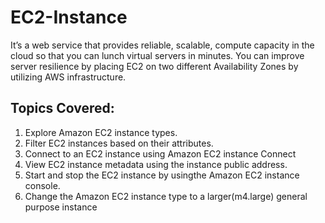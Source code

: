 # EC2-Instance
It’s a web service that provides reliable, scalable, compute capacity in the cloud so that you can lunch virtual servers in minutes. You can improve server resilience by placing EC2 on two different Availability Zones by utilizing AWS infrastructure.

## Topics Covered:
1. Explore Amazon EC2 instance types.
2. Filter EC2 instances based on their attributes.
3. Connect to an EC2 instance using Amazon EC2 instance Connect
4. View EC2 instance metadata using the instance public address.
5. Start and stop the EC2 instance by usingthe Amazon EC2 instance console.
6. Change the Amazon EC2 instance type to a larger(m4.large) general purpose instance
